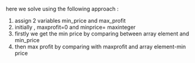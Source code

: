 here we solve using the following approach :
1. assign 2 variables min_price and max_profit 
2. initially , maxprofit=0 and minprice= maxinteger
3. firstly we get the min price by comparing between array element and min_price 
4. then max profit by comparing with maxprofit and array element-min price
